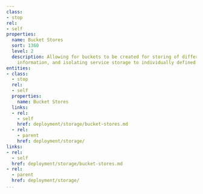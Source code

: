 ```yaml
---
class:
- stop
rel:
- self
properties:
  name: Bucket Stores
  sort: 1360
  level: 2
  description: Allowing for buckets to be created for storing of different types of
    information, and isolating service storage to individually defined buckets.
entities:
- class:
  - stop
  rel:
  - self
  properties:
    name: Bucket Stores
  links:
  - rel:
    - self
    href: deployment/storage/bucket-stores.md
  - rel:
    - parent
    href: deployment/storage/
links:
- rel:
  - self
  href: deployment/storage/bucket-stores.md
- rel:
  - parent
  href: deployment/storage/
...
```

